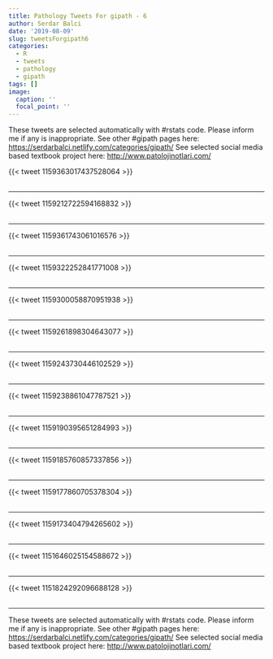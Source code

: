 ```yaml
---
title: Pathology Tweets For gipath - 6
author: Serdar Balci
date: '2019-08-09'
slug: tweetsForgipath6
categories:
  - R
  - tweets
  - pathology
  - gipath
tags: []
image:
  caption: ''
  focal_point: ''
---
```



These tweets are selected automatically with #rstats code. Please inform me if any is inappropriate.
See other #gipath pages here: https://serdarbalci.netlify.com/categories/gipath/ 
See selected social media based textbook project here: http://www.patolojinotlari.com/

{{< tweet 1159363017437528064 >}}
<br>
<br>
<hr>
{{< tweet 1159212722594168832 >}}
<br>
<br>
<hr>
{{< tweet 1159361743061016576 >}}
<br>
<br>
<hr>
{{< tweet 1159322252841771008 >}}
<br>
<br>
<hr>
{{< tweet 1159300058870951938 >}}
<br>
<br>
<hr>
{{< tweet 1159261898304643077 >}}
<br>
<br>
<hr>
{{< tweet 1159243730446102529 >}}
<br>
<br>
<hr>
{{< tweet 1159238861047787521 >}}
<br>
<br>
<hr>
{{< tweet 1159190395651284993 >}}
<br>
<br>
<hr>
{{< tweet 1159185760857337856 >}}
<br>
<br>
<hr>
{{< tweet 1159177860705378304 >}}
<br>
<br>
<hr>
{{< tweet 1159173404794265602 >}}
<br>
<br>
<hr>
{{< tweet 1151646025154588672 >}}
<br>
<br>
<hr>
{{< tweet 1151824292096688128 >}}
<br>
<br>
<hr>


These tweets are selected automatically with #rstats code. Please inform me if any is inappropriate.
See other #gipath pages here: https://serdarbalci.netlify.com/categories/gipath/ 
See selected social media based textbook project here: http://www.patolojinotlari.com/
